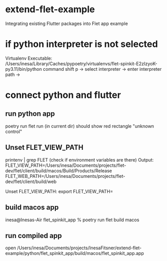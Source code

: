 # extend-flet-example
Integrating existing Flutter packages into Flet app example

# if python interpreter is not selected
Virtualenv
Executable:     /Users/inesa/Library/Caches/pypoetry/virtualenvs/flet-spinkit-E2zIzyoK-py3.11/bin/python
command shift p -> select interpreter -> enter interpreter path -> <Executable>

# connect python and flutter

## run python app
poetry run flet run (in current dir)
should show red rectangle "unknown control"

## Unset FLET_VIEW_PATH

printenv | grep FLET
(check if environment variables are there)
Output:
FLET_VIEW_PATH=/Users/inesa/Documents/projects/flet-dev/flet/client/build/macos/Build/Products/Release
FLET_WEB_PATH=/Users/inesa/Documents/projects/flet-dev/flet/client/build/web

Unset FLET_VIEW_PATH:
export FLET_VIEW_PATH=

## build macos app
inesa@Inesas-Air flet_spinkit_app % poetry run flet build macos

## run compiled app
open /Users/inesa/Documents/projects/InesaFitsner/extend-flet-example/python/flet_spinkit_app/build/macos/flet_spinkit_app.app

